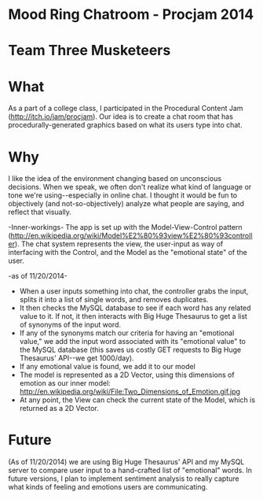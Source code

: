 Mood Ring Chatroom - Procjam 2014
===
Team Three Musketeers
=


What
===
As a part of a college class, I participated in the Procedural Content Jam (http://itch.io/jam/procjam).
Our idea is to create a chat room that has procedurally-generated graphics based on what its users type into chat.

Why
===
I like the idea of the environment changing based on unconscious decisions. When we speak, we often don't realize
what kind of language or tone we're using--especially in online chat. I thought it would be fun to objectively (and not-so-objectively) analyze what people are saying, and reflect that visually.

-Inner-workings-
The app is set up with the Model-View-Control pattern (http://en.wikipedia.org/wiki/Model%E2%80%93view%E2%80%93controller).
The chat system represents the view, the user-input as way of interfacing with the Control, and the Model as the "emotional state" of the user.

-as of 11/20/2014-
- When a user inputs something into chat, the controller grabs the input, splits it into a list of single words, and removes duplicates.
- It then checks the MySQL database to see if each word has any related value to it. If not, it then interacts with Big Huge Thesaurus to get a list of synonyms of the input word.
- If any of the synonyms match our criteria for having an "emotional value," we add the input word associated with its "emotional value" to the MySQL database (this saves us costly GET requests to Big Huge Thesaurus' API--we get 1000/day).
- If any emotional value is found, we add it to our model
- The model is represented as a 2D Vector, using this dimensions of emotion as our inner model:
    http://en.wikipedia.org/wiki/File:Two_Dimensions_of_Emotion.gif.jpg
- At any point, the View can check the current state of the Model, which is returned as a 2D Vector.

Future
===
(As of 11/20/2014) we are using Big Huge Thesaurus' API and my MySQL server to compare user input to a hand-crafted list of "emotional" words. In future versions, I plan to implement sentiment analysis to really capture what kinds of feeling and emotions users are communicating.
